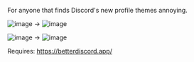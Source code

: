 For anyone that finds Discord's new profile themes annoying.

![image](https://github.com/Dagobush/Profile-Effects-Remover/assets/66809594/b46da530-3148-46c2-95c8-1f2c5fbc4901) -> ![image](https://github.com/Dagobush/Profile-Effects-Remover/assets/66809594/aae49721-4602-4bf7-8ef0-af95ba396e43)

![image](https://github.com/Dagobush/Profile-Effects-Remover/assets/66809594/280df609-1872-4b61-bc6e-d14cb36d7300) -> ![image](https://github.com/Dagobush/Profile-Effects-Remover/assets/66809594/08abdbf3-a44f-4d41-9e21-664a1a389244) 

Requires: https://betterdiscord.app/


